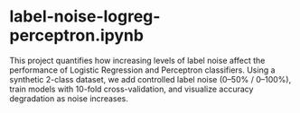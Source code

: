 # label-noise-logreg-perceptron.ipynb
This project quantifies how increasing levels of label noise affect the performance of Logistic Regression and Perceptron classifiers. Using a synthetic 2-class dataset, we add controlled label noise (0–50% / 0–100%), train models with 10-fold cross-validation, and visualize accuracy degradation as noise increases.
